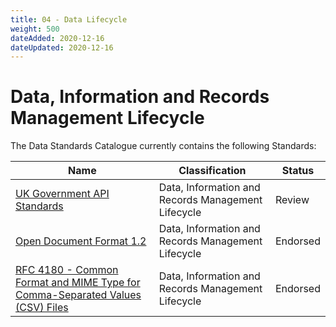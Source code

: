 ```yaml
---
title: 04 - Data Lifecycle
weight: 500
dateAdded: 2020-12-16
dateUpdated: 2020-12-16
---
```


# Data, Information and Records Management Lifecycle

The Data Standards Catalogue currently contains the following Standards:

| Name | Classification | Status |
| --- | --- | --- |
| [UK Government API Standards](apistandardsv3/) | Data, Information and Records Management Lifecycle | Review |
| [Open Document Format 1.2](odf12/) | Data, Information and Records Management Lifecycle | Endorsed |
| [RFC 4180 - Common Format and MIME Type for Comma-Separated Values (CSV) Files](rfc4180/) | Data, Information and Records Management Lifecycle | Endorsed |
